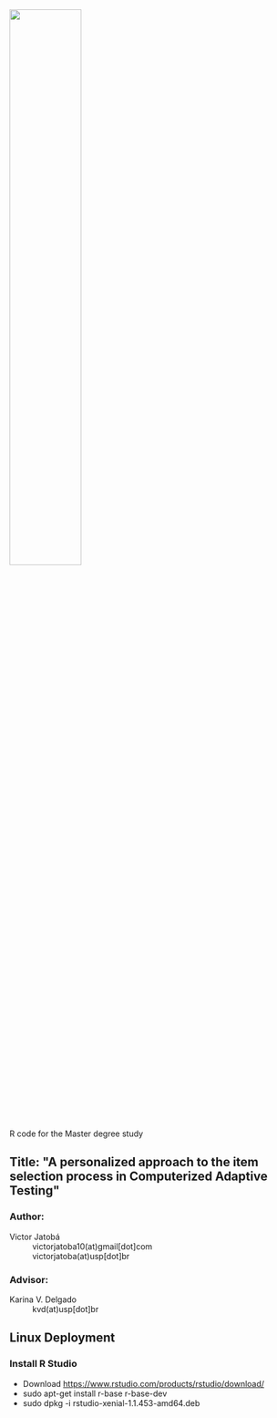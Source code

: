 <img src="https://github.com/victorjatoba/alicat/blob/master/ALICAT.png?raw=true" width="50%" />

R code for the Master degree study

## Title: "A personalized approach to the item selection process in Computerized Adaptive Testing"

### Author:
<dl>
  <dt>Victor Jatobá</dt>
  <dd>victorjatoba10(at)gmail[dot]com</dd>
  <dd>victorjatoba(at)usp[dot]br</dd>
</dl>

### Advisor:
<dl>
  <dt>Karina V. Delgado</dt>
  <dd>kvd(at)usp[dot]br</dd>
</dl>

## Linux Deployment

### Install R Studio

* Download https://www.rstudio.com/products/rstudio/download/
* sudo apt-get install r-base r-base-dev
* sudo dpkg -i rstudio-xenial-1.1.453-amd64.deb
